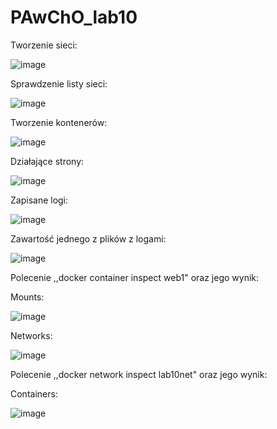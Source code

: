 # PAwChO_lab10

Tworzenie sieci:

![image](https://github.com/Minlok3/PAwChO_lab10/assets/161515539/c3400142-0a6a-4519-900a-d7a1321d8544)

Sprawdzenie listy sieci:

![image](https://github.com/Minlok3/PAwChO_lab10/assets/161515539/30ba7ad7-da2d-42a0-bbce-d764358f0bcf)

Tworzenie kontenerów:

![image](https://github.com/Minlok3/PAwChO_lab10/assets/161515539/0107f63a-4c07-44ae-b163-d30c7490bdf0)

Działające strony:

![image](https://github.com/Minlok3/PAwChO_lab10/assets/161515539/f73b605e-f92a-42ab-82f4-e1fbc6c585cc)

Zapisane logi:

![image](https://github.com/Minlok3/PAwChO_lab10/assets/161515539/6e2ef250-c065-4811-97e0-1d5f5cf3ec2e)

Zawartość jednego z plików z logami:

![image](https://github.com/Minlok3/PAwChO_lab10/assets/161515539/567c9630-6560-4c10-b2a2-a50882d26820)

Polecenie ,,docker container inspect web1" oraz jego wynik:


Mounts:

![image](https://github.com/Minlok3/PAwChO_lab10/assets/161515539/993aab9f-c884-451d-b5fc-91b69fe1963a)

Networks:

![image](https://github.com/Minlok3/PAwChO_lab10/assets/161515539/af16907b-bfa8-46ee-b043-90eb9bbf1c3e)

Polecenie ,,docker network inspect lab10net" oraz jego wynik:

Containers:

![image](https://github.com/Minlok3/PAwChO_lab10/assets/161515539/501d684d-9c30-4164-80c8-d4feaf0c7f68)

